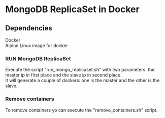 # MongoDB ReplicaSet in Docker

## Dependencies
Docker  
Alpine Linux image for docker

### RUN MongoDB ReplicaSet
Execute the script "run_mongo_replicaset.sh" with two parameters: the master ip in first place and the slave ip in second place.  
It will generate a couple of dockers: one is the master and the other is the slave.

### Remove containers
To remove containers yo can execute the "remove_containers.sh" script.
